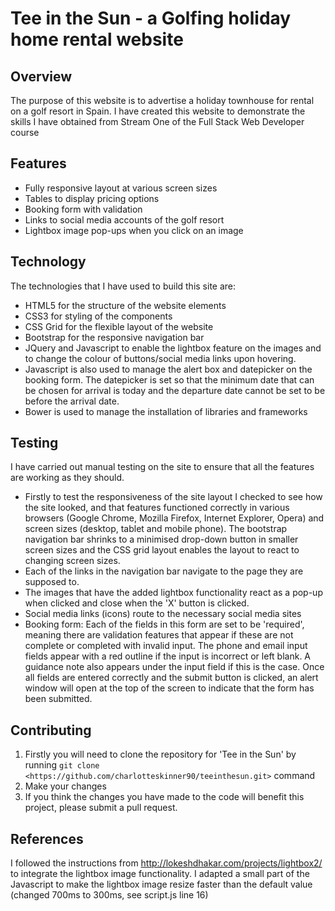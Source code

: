 # Tee in the Sun - a Golfing holiday home rental website

## Overview
The purpose of this website is to advertise a holiday townhouse for rental on a golf resort in Spain. I have created this website to demonstrate the skills I have obtained from Stream One of the Full Stack Web Developer course

## Features

- Fully responsive layout at various screen sizes
- Tables to display pricing options
- Booking form with validation
- Links to social media accounts of the golf resort
- Lightbox image pop-ups when you click on an image

## Technology

The technologies that I have used to build this site are:
 - HTML5 for the structure of the website elements
 - CSS3 for styling of the components
 - CSS Grid for the flexible layout of the website
 - Bootstrap for the responsive navigation bar
 - JQuery and Javascript to enable the lightbox feature on the images and to change the colour of buttons/social media links upon hovering.
 - Javascript is also used to manage the alert box and datepicker on the booking form. The datepicker is set so that the minimum date that can be chosen for arrival is today and the departure date cannot be set to be before the arrival date.
 - Bower is used to manage the installation of libraries and frameworks

## Testing

I have carried out manual testing on the site to ensure that all the features are working as they should. 
 - Firstly to test the responsiveness of the site layout I checked to see how the site looked, and that features functioned correctly in various browsers (Google Chrome, Mozilla Firefox, Internet Explorer, Opera) and screen sizes (desktop, tablet and mobile phone). The bootstrap navigation bar shrinks to a minimised drop-down button in smaller screen sizes and the CSS grid layout enables the layout to react to changing screen sizes.
 - Each of the links in the navigation bar navigate to the page they are supposed to. 
 - The images that have the added lightbox functionality react as a pop-up when clicked and close when the 'X' button is clicked.
 - Social media links (icons) route to the necessary social media sites
 - Booking form: Each of the fields in this form are set to be 'required', meaning there are validation features that appear if these are not complete or completed with invalid input. The phone and email input fields appear with a red outline if the input is incorrect or left blank. A guidance note also appears under the input field if this is the case. Once all fields are entered correctly and the submit button is clicked, an alert window will open at the top of the screen to indicate that the form has been submitted.

## Contributing

1. Firstly you will need to clone the repository for 'Tee in the Sun' by running ```git clone <https://github.com/charlotteskinner90/teeinthesun.git>``` command
2. Make your changes
3. If you think the changes you have made to the code will benefit this project, please submit a pull request.

## References

I followed the instructions from http://lokeshdhakar.com/projects/lightbox2/ to integrate the lightbox image functionality. I adapted a small part of the Javascript to make the lightbox image resize faster than the default value (changed 700ms to 300ms, see script.js line 16)